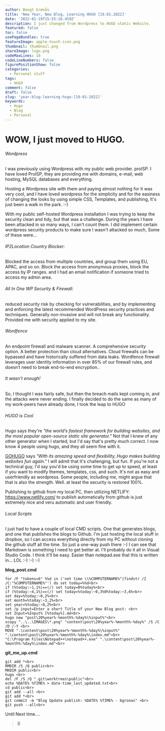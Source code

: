 ```yaml
---
author: Bengt Grønås
title: 'New Year, New Blog, Learning HUGO [19.01.2022]'
date: '2022-01-19T15:55:16.459Z'
description: I just changed from Wordpress to HUGO static Website.
featured: false
toc: false
usePageBundles: true
featureImage: apple-touch-icon.png
thumbnail: thumbnail.png
shareImage: logo.png
codeMaxLines: 10
codeLineNumbers: false
figurePositionShow: false
categories:
  - Personal stuff
tags:
  - HUGO
comment: false
draft: false
slug: 'year-blog-learning-hugo-[19-01-2022]'
keywords:
  - Hugo
  - Blog
  - Personal
---
```


# WOW, I just moved to HUGO. 

###### Wordpress
I was previously using Wordpress with my public web  provider. proISP. I have loved ProISP, they are providing me with domains, e-mail, web hosting, MySQL databases and everything. 

Hosting a Wordpress site with them and paying almost nothing for it was very cool, and I have loved wordpress for the simplicity and for the easiness of changing the looks by using simple CSS, Templates, and publishing, It's just been a walk in the park. :-) 

With my public self-hosted Wordpress installation I was trying to keep the security clean and tidy, but that was a challenge. During the years I have been attacked in so many ways, I can't count them.  I did implement certain wordpress security products to make sure I wasn't attacked so much, Some of these were...

###### IP2Location Country Blocker: 
Blocked the access from multiple countries, and group them using EU, APAC, and so on. Block the access from anonymous proxies, block the access by IP ranges. and I had an email notification if someone tried to access my admin area.

###### All In One WP Security & Firewall: 
reduced security risk by checking for vulnerabilities, and by implementing and enforcing the latest recommended WordPress security practices and techniques. Generally non-invasive and will not break any functionality. Provided me with security applied to my site.

###### Wordfence 
An endpoint firewall and malware scanner. A comprehensive security option. A better protection than cloud alternatives. Cloud firewalls can be bypassed and have historically suffered from data leaks. Wordfence firewall leverages user identity information in over 85% of our firewall rules, and doesn’t need to break end-to-end encryption..

###### It wasn't enough!
So, I thought I was fairly safe, but then the breach mails kept coming in, and the attacks were never ending. 
I finally decided to do the same as many of my work-peers have already done, I took the leap to HUGO

###### HUGO is Cool
Hugo says they're _"the world’s fastest framework for building websites, and the most popular open-source static site generator."_ Not that I knew of any other generator when I started, but I'd say that's pretty much correct. I now know 4 people using hugo, and they all seem fine with it.  

[GOHUGO](https://gohugo.io/) says _"With its amazing speed and flexibility, Hugo makes building websites fun again."_
I will admit that it's challenging, but fun. If you're not a technical guy, I'd say you'd be using some time to get up to speed, at least if you want to modify themes, templates, css, and such. It's not as easy and userfriendly as wordpress. Some people, including me, might argue that that is also the strength. Well. at least the security is restored 100%. 

Publishing to github from my local PC, then utilizing NETLIFY: https://www.netlify.com/ to publish automatically from github is just extremely nice and veru automatic and user friendly. 

###### Local Scripts
I just had to have a couple of local CMD scripts. One that generates blogs, and one that publishes the blogs to Github. I'm just hosting the local stuff in dropbox, so I can access everything directly from my PC without cloning the github stuff all the time. So just a one-way push there :-) 
I can see that Markdown is something I need to get better at. I'll probably do it all in Visual Studio Code. I think it'll be easy. Easier than notepad.exe  that this is written in... LOL :-) :-) :-) 

**blog_post.cmd**
```
for /F "tokens=6" %%d in ('net time \\%COMPUTERNAME%^|findstr /I /C:"%COMPUTERNAME%"') do set today=%%d<br>
if (%today:~1,1%)==(/) set today=0%today%<br>
if (%today:~4,1%)==(/) set today=%today:~0,3%0%today:~3,6%<br>
set day=%today:~0,2%<br>
set month=%today:~3,2%<br>
set year=%today:~8,2%<br>
set /p input=Enter a short Title of your New Blog post: <br>
set Input=%Input% [%today%].md<br>
hugo new "post\20%year%-%month%-%day%\%input%"<br>
xcopy "..\..\IMAGES\*.png" "content\post\20%year%-%month%-%day%" /S /C /D /-Y <br>
MOVE ".\content\post\20%year%-%month%-%day%\%input%" ".\content\post\20%year%-%month%-%day%\index.md"<br>
"C:\Program Files\Notepad++\notepad++.exe" ".\content\post\20%year%-%month%-%day%\index.md"<br>
```
**git_me_up.cmd**
```
git add *<br>
RMDIR /S /Q public<br>
MKDIR public<br>
hugo <br>
del /F /S /Q ".git\worktrees\public"<br>
echo %DATE% %TIME% > date-time_last_updated.txt<br>
cd public<br>
git add --all <br>
git add *<br>
git commit -m "Blog Update publish: %DATE% %TIME% - bgronas" <br>
git push --all<br>
```

Until Next time....

>B





